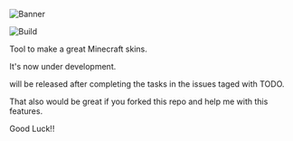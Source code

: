 ![Banner](http://s22.postimg.org/u464888ox/Banner.png)

![Build](https://ci.appveyor.com/api/projects/status/github/Kareemmax/Minecraft-Skiner?svg=true)

Tool to make a great Minecraft skins.

It's now under development.

will be released  after completing the tasks in the issues taged with TODO.

That also would be great if you forked this repo and help me with this features.

Good Luck!!
